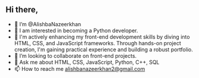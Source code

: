 ## Hi there,
- 👭 I’m @AlishbaNazeerkhan
- 👀 I am interested in becoming a Python developer.
- 🌱 I'm actively enhancing my front-end development skills by diving into HTML, CSS, and JavaScript frameworks. Through hands-on project creation, I'm gaining practical experience and building a robust portfolio.
- 💞️ I’m looking to collaborate on front-end projects.
- 💬 Ask me about HTML, CSS, JavaScript, Python, C++, SQL
- 📫 How to reach me alishbanazeerkhan2@gmail.com


<!---
AlishbaNazeerkhan/AlishbaNazeerkhan is a ✨ special ✨ repository because its `README.md` (this file) appears on your GitHub profile.
You can click the Preview link to take a look at your changes.
--->
